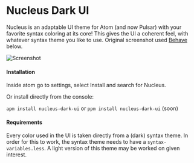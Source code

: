 # Nucleus Dark UI

Nucleus is an adaptable UI theme for Atom (and now Pulsar) with your favorite syntax coloring at its core! This gives the UI a coherent feel, with whatever syntax theme you like to use. Original screenshot used [Behave](https://atom.io/themes/behave-theme) below.

![Screenshot](http://i.imgur.com/j7Vrom5.png)

#### Installation
Inside atom go to settings, select Install and search for Nucleus.

Or install directly from the console:

`apm install nucleus-dark-ui` or `ppm install nucleus-dark-ui` (soon)

#### Requirements
Every color used in the UI is taken directly from a (dark) syntax theme. In order for this to work, the syntax theme needs to have a `syntax-variables.less`. A light version of this theme may be worked on given interest.

